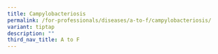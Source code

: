 ```yaml
---
title: Campylobacteriosis
permalink: /for-professionals/diseases/a-to-f/campylobacteriosis/
variant: tiptap
description: ""
third_nav_title: A to F
---
```

